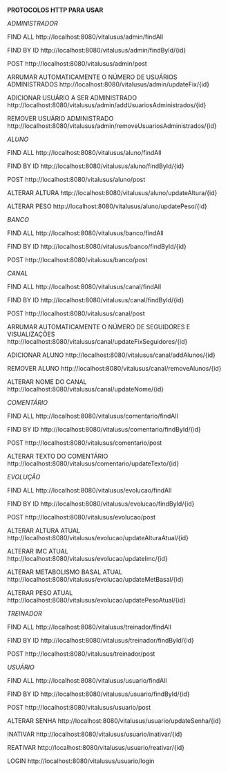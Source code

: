 **PROTOCOLOS HTTP PARA USAR**


*ADMINISTRADOR*

FIND ALL
http://localhost:8080/vitalusus/admin/findAll

FIND BY ID 
http://localhost:8080/vitalusus/admin/findById/{id}

POST
http://localhost:8080/vitalusus/admin/post

ARRUMAR AUTOMATICAMENTE O NÚMERO DE USUÁRIOS ADMINISTRADOS
http://localhost:8080/vitalusus/admin/updateFix/{id}

ADICIONAR USUÁRIO A SER ADMINISTRADO
http://localhost:8080/vitalusus/admin/addUsuariosAdministrados/{id}

REMOVER USUÁRIO ADMINISTRADO
http://localhost:8080/vitalusus/admin/removeUsuariosAdministrados/{id}


*ALUNO*

FIND ALL
http://localhost:8080/vitalusus/aluno/findAll

FIND BY ID 
http://localhost:8080/vitalusus/aluno/findById/{id}

POST
http://localhost:8080/vitalusus/aluno/post

ALTERAR ALTURA
http://localhost:8080/vitalusus/aluno/updateAltura/{id}

ALTERAR PESO
http://localhost:8080/vitalusus/aluno/updatePeso/{id}


*BANCO*

FIND ALL
http://localhost:8080/vitalusus/banco/findAll

FIND BY ID 
http://localhost:8080/vitalusus/banco/findById/{id}

POST
http://localhost:8080/vitalusus/banco/post


*CANAL*

FIND ALL
http://localhost:8080/vitalusus/canal/findAll

FIND BY ID 
http://localhost:8080/vitalusus/canal/findById/{id}

POST
http://localhost:8080/vitalusus/canal/post

ARRUMAR AUTOMATICAMENTE O NÚMERO DE SEGUIDORES E VISUALIZAÇÕES
http://localhost:8080/vitalusus/canal/updateFixSeguidores/{id}

ADICIONAR ALUNO
http://localhost:8080/vitalusus/canal/addAlunos/{id}

REMOVER ALUNO
http://localhost:8080/vitalusus/canal/removeAlunos/{id}

ALTERAR NOME DO CANAL
http://localhost:8080/vitalusus/canal/updateNome/{id}


*COMENTÁRIO*

FIND ALL
http://localhost:8080/vitalusus/comentario/findAll

FIND BY ID 
http://localhost:8080/vitalusus/comentario/findById/{id}

POST
http://localhost:8080/vitalusus/comentario/post

ALTERAR TEXTO DO COMENTÁRIO
http://localhost:8080/vitalusus/comentario/updateTexto/{id}


*EVOLUÇÃO*

FIND ALL
http://localhost:8080/vitalusus/evolucao/findAll

FIND BY ID 
http://localhost:8080/vitalusus/evolucao/findById/{id}

POST
http://localhost:8080/vitalusus/evolucao/post

ALTERAR ALTURA ATUAL
http://localhost:8080/vitalusus/evolucao/updateAlturaAtual/{id}

ALTERAR IMC ATUAL
http://localhost:8080/vitalusus/evolucao/updateImc/{id}

ALTERAR METABOLISMO BASAL ATUAL
http://localhost:8080/vitalusus/evolucao/updateMetBasal/{id}

ALTERAR PESO ATUAL
http://localhost:8080/vitalusus/evolucao/updatePesoAtual/{id}


*TREINADOR*

FIND ALL
http://localhost:8080/vitalusus/treinador/findAll

FIND BY ID 
http://localhost:8080/vitalusus/treinador/findById/{id}

POST
http://localhost:8080/vitalusus/treinador/post


*USUÁRIO*

FIND ALL
http://localhost:8080/vitalusus/usuario/findAll

FIND BY ID 
http://localhost:8080/vitalusus/usuario/findById/{id}

POST
http://localhost:8080/vitalusus/usuario/post

ALTERAR SENHA
http://localhost:8080/vitalusus/usuario/updateSenha/{id}

INATIVAR
http://localhost:8080/vitalusus/usuario/inativar/{id}

REATIVAR
http://localhost:8080/vitalusus/usuario/reativar/{id}

LOGIN
http://localhost:8080/vitalusus/usuario/login
